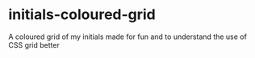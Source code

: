 # initials-coloured-grid

A coloured grid of my initials made for fun and to understand the use of CSS grid better
